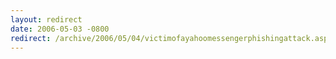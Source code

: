 ```yaml
---
layout: redirect
date: 2006-05-03 -0800
redirect: /archive/2006/05/04/victimofayahoomessengerphishingattack.aspx/
---
```


